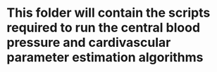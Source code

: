 # This folder will contain the scripts required to run the central blood pressure and cardivascular parameter estimation algorithms
